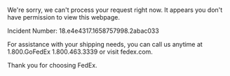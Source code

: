  	


 	

We're sorry, we can't process your request right now. It appears you don't have permission to view this webpage.


Incident Number: 18.e4e4317.1658757998.2abac033





For assistance with your shipping needs, you can call us anytime at 1.800.GoFedEx 1.800.463.3339 or visit fedex.com.




Thank you for choosing FedEx.